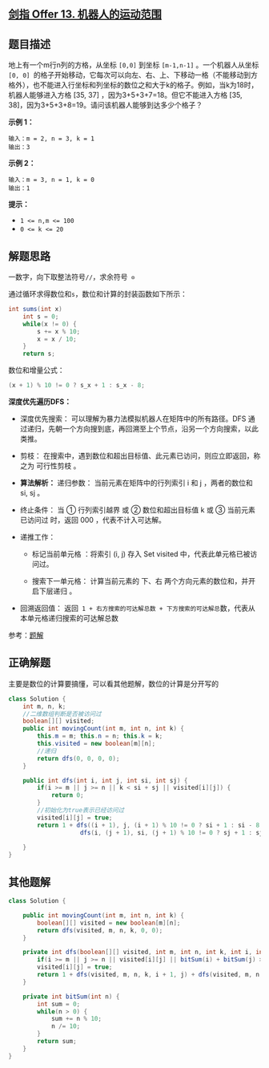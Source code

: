 

## [剑指 Offer 13. 机器人的运动范围](https://leetcode.cn/problems/ji-qi-ren-de-yun-dong-fan-wei-lcof/)



## 题目描述

地上有一个m行n列的方格，从坐标 `[0,0]` 到坐标 `[m-1,n-1]` 。一个机器人从坐标 `[0, 0] `的格子开始移动，它每次可以向左、右、上、下移动一格（不能移动到方格外），也不能进入行坐标和列坐标的数位之和大于k的格子。例如，当k为18时，机器人能够进入方格 [35, 37] ，因为3+5+3+7=18。但它不能进入方格 [35, 38]，因为3+5+3+8=19。请问该机器人能够到达多少个格子？

 

**示例 1：**

```
输入：m = 2, n = 3, k = 1
输出：3
```

**示例 2：**

```
输入：m = 3, n = 1, k = 0
输出：1
```

**提示：**

- `1 <= n,m <= 100`
- `0 <= k <= 20`



## 解题思路

一数字，向下取整法符号`//`，求余符号` ⊙`

通过循环求得数位和`s`，数位和计算的封装函数如下所示：

```java
int sums(int x)
    int s = 0;
    while(x != 0) {
        s += x % 10;
        x = x / 10;
    }
    return s;
```

数位和增量公式：

`````java
(x + 1) % 10 != 0 ? s_x + 1 : s_x - 8;
`````



**深度优先遍历DFS：**

- 深度优先搜索： 可以理解为暴力法模拟机器人在矩阵中的所有路径。DFS 通过递归，先朝一个方向搜到底，再回溯至上个节点，沿另一个方向搜索，以此类推。

- 剪枝： 在搜索中，遇到数位和超出目标值、此元素已访问，则应立即返回，称之为 可行性剪枝 。

- **算法解析：**
  递归参数： 当前元素在矩阵中的行列索引 i 和 j ，两者的数位和 si, sj 。

- 终止条件： 当 ① 行列索引越界 或 ② 数位和超出目标值 k 或 ③ 当前元素已访问过 时，返回 000 ，代表不计入可达解。

- 递推工作：

  - 标记当前单元格 ：将索引 (i, j) 存入 Set visited 中，代表此单元格已被访问过。

  - 搜索下一单元格： 计算当前元素的 下、右 两个方向元素的数位和，并开启下层递归 。

* 回溯返回值： 返回` 1 + 右方搜索的可达解总数 + 下方搜索的可达解总`数，代表从本单元格递归搜索的可达解总数







参考：[题解](https://leetcode.cn/problems/ji-qi-ren-de-yun-dong-fan-wei-lcof/solutions/110056/mian-shi-ti-13-ji-qi-ren-de-yun-dong-fan-wei-dfs-b/?envType=featured-list&envId=xb9nqhhg%3FenvType%3Dfeatured-list&envId=xb9nqhhg)

## 正确解题

主要是数位的计算要搞懂，可以看其他题解，数位的计算是分开写的

```java
class Solution {
    int m, n, k;
    //二维数组判断是否被访问过
    boolean[][] visited;
    public int movingCount(int m, int n, int k) {
        this.m = m; this.n = n; this.k = k;
        this.visited = new boolean[m][n];
        //递归
        return dfs(0, 0, 0, 0);
    }

    public int dfs(int i, int j, int si, int sj) {
        if(i >= m || j >= n || k < si + sj || visited[i][j]) {
            return 0;
        }
        //初始化为true表示已经访问过
        visited[i][j] = true;
        return 1 + dfs((i + 1), j, (i + 1) % 10 != 0 ? si + 1 : si - 8, sj) + 
                    dfs(i, (j + 1), si, (j + 1) % 10 != 0 ? sj + 1 : sj - 8);
        
    }
}
```





## 其他题解

````java
class Solution {

    public int movingCount(int m, int n, int k) {
        boolean[][] visited = new boolean[m][n];
        return dfs(visited, m, n, k, 0, 0);
    }

    private int dfs(boolean[][] visited, int m, int n, int k, int i, int j) {
        if(i >= m || j >= n || visited[i][j] || bitSum(i) + bitSum(j) > k) return 0;
        visited[i][j] = true;
        return 1 + dfs(visited, m, n, k, i + 1, j) + dfs(visited, m, n, k, i, j + 1) ;
    }

    private int bitSum(int n) {
        int sum = 0;
        while(n > 0) {
            sum += n % 10;
            n /= 10; 
        }
        return sum;
    }
}
````

